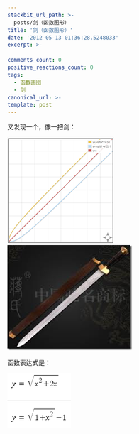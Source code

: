 ```yaml
---
stackbit_url_path: >-
  posts/剑（函数图形）
title: '剑（函数图形）'
date: '2012-05-13 01:36:28.5248033'
excerpt: >-
  
comments_count: 0
positive_reactions_count: 0
tags: 
  - 函数画图
  - 剑
canonical_url: >-
template: post
---
```

<p>又发现一个，像一把剑：</p>  <p><a title="剑的函数图形" href="http://zizhujy.com/?fn=y%20=%20sqrt(x%5E2+2x);%0Ay%20=%20sqrt(1+x%5E2)-1;%0Ay%20=%20x;&amp;xMin=-0.020434553134633965&amp;xMax=7.979565446865393&amp;yMin=-0.04915079490696783&amp;yMax=7.950849205093046&amp;tMin=0&amp;tMax=2*PI" target="_blank"><img style="border-bottom: 0px; border-left: 0px; display: inline; border-top: 0px; border-right: 0px" title="剑的函数图形" border="0" alt="剑的函数图形" src="https://raw.githubusercontent.com/Jeff-Tian/blogengine.net/master/Source/BlogEngine/BlogEngine.NET/App_Data/files/image_539.png" width="240" height="240" /></a> <a href="https://raw.githubusercontent.com/Jeff-Tian/blogengine.net/master/Source/BlogEngine/BlogEngine.NET/App_Data/files/image_541.png"><img style="border-bottom: 0px; border-left: 0px; display: inline; border-top: 0px; border-right: 0px" title="剑" border="0" alt="剑" src="https://raw.githubusercontent.com/Jeff-Tian/blogengine.net/master/Source/BlogEngine/BlogEngine.NET/App_Data/files/image_thumb_243.png" width="281" height="237" /></a> </p>  <p>函数表达式是：</p>  <p><a href="https://raw.githubusercontent.com/Jeff-Tian/blogengine.net/master/Source/BlogEngine/BlogEngine.NET/App_Data/files/image_540.png"><img style="border-bottom: 0px; border-left: 0px; display: inline; border-top: 0px; border-right: 0px" title="剑的函数表达式" border="0" alt="剑的函数表达式" src="https://raw.githubusercontent.com/Jeff-Tian/blogengine.net/master/Source/BlogEngine/BlogEngine.NET/App_Data/files/image_thumb_242.png" width="143" height="125" /></a></p>